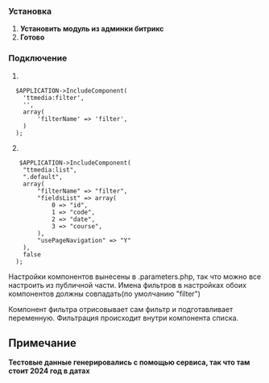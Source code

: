 ### Установка

1. **Установить модуль из админки битрикс**
2. **Готово**

### Подключение

1.
```
  $APPLICATION->IncludeComponent(
    'ttmedia:filter',
    '',
    array(
        'filterName' => 'filter',
    )
  );
```
2. 
```
   $APPLICATION->IncludeComponent(
	"ttmedia:list", 
	".default", 
	array(
		"filterName" => "filter",
		"fieldsList" => array(
			0 => "id",
			1 => "code",
			2 => "date",
			3 => "course",
		),
		"usePageNavigation" => "Y"
	),
	false
  );
```

Настройки компонентов вынесены в .parameters.php, так что можно все настроить из публичной части. Имена фильтров в настройках обоих компонентов должны совпадать(по умолчанию "filter")

Компонент фильтра отрисовывает сам фильтр и подготавливает переменную. Фильтрация происходит внутри компонента списка.

## Примечание

**Тестовые данные генерировались с помощью сервиса, так что там стоит 2024 год в датах**

